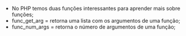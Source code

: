 * No PHP temos duas funções interessantes para aprender mais sobre funções;
* func_get_arg = retorna uma lista com os argumentos de uma função;
* func_num_args = retorna o número de argumentos de uma função;